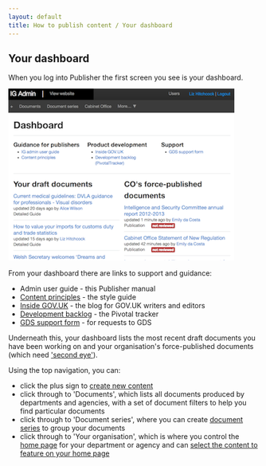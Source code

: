```yaml
---
layout: default
title: How to publish content / Your dashboard
---
```


## Your dashboard

When you log into Publisher the first screen you see is your dashboard. 

   ![Start screen 2](start-screen-2.png)

From your dashboard there are links to support and guidance:

* Admin user guide - this Publisher manual 
* [Content principles](https://www.gov.uk/designprinciples/styleguide) - the style guide
* [Inside GOV.UK](https://insidegovuk.blog.gov.uk/) - the blog for GOV.UK writers and editors
* [Development backlog](https://www.pivotaltracker.com/s/projects/367813) - the Pivotal tracker 
* [GDS support form](https://support.production.alphagov.co.uk/) - for requests to GDS

Underneath this, your dashboard lists the most recent draft documents you have been working on and your organisation's force-published documents (which need ['second eye'](http://alphagov.github.io/inside-government-admin-guide/workflow-content/second-pair-of-eyes.html)).

Using the top navigation, you can:

*  click the plus sign to [create new content](http://alphagov.github.io/inside-government-admin-guide/creating-documents/create-a-new-doc.html) 
*  click through to 'Documents', which lists all documents produced by departments and agencies, with a set of document filters to help you find particular documents
*  click through to 'Document series', where you can create [document series](http://alphagov.github.io/inside-government-admin-guide/organisations-groups/document-series.html) to group your documents
*  click through to 'Your organisation', which is where you control the [home page](http://alphagov.github.io/inside-government-admin-guide/organisations-groups/organisation-home-page.html) for your department or agency and can [select the content to feature on your home page](http://alphagov.github.io/inside-government-admin-guide/organisations-groups/feature-documents-home-page.html)



   
